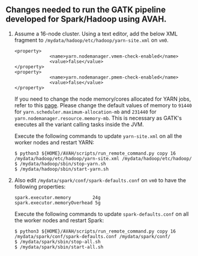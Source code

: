 ## Changes needed to run the GATK pipeline developed for Spark/Hadoop using AVAH.

1. Assume a 16-node cluster. Using a text editor, add the below XML fragment to `/mydata/hadoop/etc/hadoop/yarn-site.xml` on `vm0`.
   ```
   <property>
                <name>yarn.nodemanager.vmem-check-enabled</name>
                <value>false</value>
   </property>
   <property>
                <name>yarn.nodemanager.pmem-check-enabled</name>
                <value>false</value>
   </property>
   ```

   If you need to change the node memory/cores allocated for YARN jobs, refer to this [page](YARN-README.md). Please change the default values of memory to `91440` for `yarn.scheduler.maximum-allocation-mb` and `231440` for `yarn.nodemanager.resource.memory-mb`. This is necessary as GATK's executes all the variant calling tasks inside the JVM.

   Execute the following commands to update `yarn-site.xml` on all the worker nodes and restart YARN:
   ```
   $ python3 ${HOME}/AVAH/scripts/run_remote_command.py copy 16 /mydata/hadoop/etc/hadoop/yarn-site.xml /mydata/hadoop/etc/hadoop/
   $ /mydata/hadoop/sbin/stop-yarn.sh
   $ /mydata/hadoop/sbin/start-yarn.sh
   ```

2. Also edit `/mydata/spark/conf/spark-defaults.conf` on `vm0` to have the following properties:
   ```
   spark.executor.memory        24g
   spark.executor.memoryOverhead 5g
   ```
   Execute the following commands to update `spark-defaults.conf` on all the worker nodes and restart Spark:
   ```
   $ python3 ${HOME}/AVAH/scripts/run_remote_command.py copy 16 /mydata/spark/conf/spark-defaults.conf /mydata/spark/conf/
   $ /mydata/spark/sbin/stop-all.sh
   $ /mydata/spark/sbin/start-all.sh
   ```
